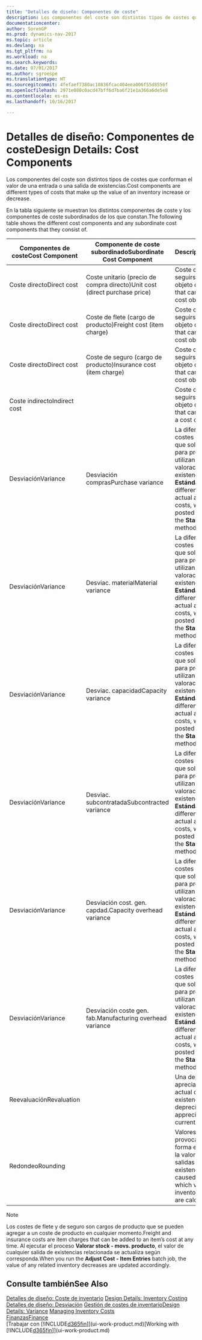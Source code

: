 ```yaml
---
title: "Detalles de diseño: Componentes de coste"
description: Los componentes del coste son distintos tipos de costes que conforman el valor de una entrada o una salida de existencias.
documentationcenter: 
author: SorenGP
ms.prod: dynamics-nav-2017
ms.topic: article
ms.devlang: na
ms.tgt_pltfrm: na
ms.workload: na
ms.search.keywords: 
ms.date: 07/01/2017
ms.author: sgroespe
ms.translationtype: HT
ms.sourcegitcommit: 4fefaef7380ac10836fcac404eea006f55d8556f
ms.openlocfilehash: 2971e080c0acd47bff6d7ba6f21e1a366a6de5e8
ms.contentlocale: es-es
ms.lasthandoff: 10/16/2017

---
```

# <a name="design-details-cost-components"></a><span data-ttu-id="5e6c9-103">Detalles de diseño: Componentes de coste</span><span class="sxs-lookup"><span data-stu-id="5e6c9-103">Design Details: Cost Components</span></span>
<span data-ttu-id="5e6c9-104">Los componentes del coste son distintos tipos de costes que conforman el valor de una entrada o una salida de existencias.</span><span class="sxs-lookup"><span data-stu-id="5e6c9-104">Cost components are different types of costs that make up the value of an inventory increase or decrease.</span></span>  

 <span data-ttu-id="5e6c9-105">En la tabla siguiente se muestran los distintos componentes de coste y los componentes de coste subordinados de los que constan.</span><span class="sxs-lookup"><span data-stu-id="5e6c9-105">The following table shows the different cost components and any subordinate cost components that they consist of.</span></span>  

|<span data-ttu-id="5e6c9-106">Componentes de coste</span><span class="sxs-lookup"><span data-stu-id="5e6c9-106">Cost Component</span></span>|<span data-ttu-id="5e6c9-107">Componente de coste subordinado</span><span class="sxs-lookup"><span data-stu-id="5e6c9-107">Subordinate Cost Component</span></span>|<span data-ttu-id="5e6c9-108">Description</span><span class="sxs-lookup"><span data-stu-id="5e6c9-108">Description</span></span>|  
|--------------------|--------------------------------|---------------------------------------|  
|<span data-ttu-id="5e6c9-109">Coste directo</span><span class="sxs-lookup"><span data-stu-id="5e6c9-109">Direct cost</span></span>|<span data-ttu-id="5e6c9-110">Coste unitario (precio de compra directo)</span><span class="sxs-lookup"><span data-stu-id="5e6c9-110">Unit cost (direct purchase price)</span></span>|<span data-ttu-id="5e6c9-111">Coste que puede seguirse hasta un objeto de coste.</span><span class="sxs-lookup"><span data-stu-id="5e6c9-111">Cost that can be traced to a cost object.</span></span>|  
|<span data-ttu-id="5e6c9-112">Coste directo</span><span class="sxs-lookup"><span data-stu-id="5e6c9-112">Direct cost</span></span>|<span data-ttu-id="5e6c9-113">Coste de flete (cargo de producto)</span><span class="sxs-lookup"><span data-stu-id="5e6c9-113">Freight cost (item charge)</span></span>|<span data-ttu-id="5e6c9-114">Coste que puede seguirse hasta un objeto de coste.</span><span class="sxs-lookup"><span data-stu-id="5e6c9-114">Cost that can be traced to a cost object.</span></span>|  
|<span data-ttu-id="5e6c9-115">Coste directo</span><span class="sxs-lookup"><span data-stu-id="5e6c9-115">Direct cost</span></span>|<span data-ttu-id="5e6c9-116">Coste de seguro (cargo de producto)</span><span class="sxs-lookup"><span data-stu-id="5e6c9-116">Insurance cost (item charge)</span></span>|<span data-ttu-id="5e6c9-117">Coste que puede seguirse hasta un objeto de coste.</span><span class="sxs-lookup"><span data-stu-id="5e6c9-117">Cost that can be traced to a cost object.</span></span>|  
|<span data-ttu-id="5e6c9-118">Coste indirecto</span><span class="sxs-lookup"><span data-stu-id="5e6c9-118">Indirect cost</span></span>||<span data-ttu-id="5e6c9-119">Coste que no puede seguirse hasta un objeto de coste.</span><span class="sxs-lookup"><span data-stu-id="5e6c9-119">Cost that cannot be traced to a cost object.</span></span>|  
|<span data-ttu-id="5e6c9-120">Desviación</span><span class="sxs-lookup"><span data-stu-id="5e6c9-120">Variance</span></span>|<span data-ttu-id="5e6c9-121">Desviación compras</span><span class="sxs-lookup"><span data-stu-id="5e6c9-121">Purchase variance</span></span>|<span data-ttu-id="5e6c9-122">La diferencia entre los costes estándar y real, que solo se registra para productos que utilizan el método de valoración de existencias **Estándar**.</span><span class="sxs-lookup"><span data-stu-id="5e6c9-122">The difference between actual and standard costs, which is only posted for items using the **Standard** costing method.</span></span>|  
|<span data-ttu-id="5e6c9-123">Desviación</span><span class="sxs-lookup"><span data-stu-id="5e6c9-123">Variance</span></span>|<span data-ttu-id="5e6c9-124">Desviac. material</span><span class="sxs-lookup"><span data-stu-id="5e6c9-124">Material variance</span></span>|<span data-ttu-id="5e6c9-125">La diferencia entre los costes estándar y real, que solo se registra para productos que utilizan el método de valoración de existencias **Estándar**.</span><span class="sxs-lookup"><span data-stu-id="5e6c9-125">The difference between actual and standard costs, which is only posted for items using the **Standard** costing method.</span></span>|  
|<span data-ttu-id="5e6c9-126">Desviación</span><span class="sxs-lookup"><span data-stu-id="5e6c9-126">Variance</span></span>|<span data-ttu-id="5e6c9-127">Desviac. capacidad</span><span class="sxs-lookup"><span data-stu-id="5e6c9-127">Capacity variance</span></span>|<span data-ttu-id="5e6c9-128">La diferencia entre los costes estándar y real, que solo se registra para productos que utilizan el método de valoración de existencias **Estándar**.</span><span class="sxs-lookup"><span data-stu-id="5e6c9-128">The difference between actual and standard costs, which is only posted for items using the **Standard** costing method.</span></span>|  
|<span data-ttu-id="5e6c9-129">Desviación</span><span class="sxs-lookup"><span data-stu-id="5e6c9-129">Variance</span></span>|<span data-ttu-id="5e6c9-130">Desviac. subcontratada</span><span class="sxs-lookup"><span data-stu-id="5e6c9-130">Subcontracted variance</span></span>|<span data-ttu-id="5e6c9-131">La diferencia entre los costes estándar y real, que solo se registra para productos que utilizan el método de valoración de existencias **Estándar**.</span><span class="sxs-lookup"><span data-stu-id="5e6c9-131">The difference between actual and standard costs, which is only posted for items using the **Standard** costing method.</span></span>|  
|<span data-ttu-id="5e6c9-132">Desviación</span><span class="sxs-lookup"><span data-stu-id="5e6c9-132">Variance</span></span>|<span data-ttu-id="5e6c9-133">Desviación cost. gen. capdad.</span><span class="sxs-lookup"><span data-stu-id="5e6c9-133">Capacity overhead variance</span></span>|<span data-ttu-id="5e6c9-134">La diferencia entre los costes estándar y real, que solo se registra para productos que utilizan el método de valoración de existencias **Estándar**.</span><span class="sxs-lookup"><span data-stu-id="5e6c9-134">The difference between actual and standard costs, which is only posted for items using the **Standard** costing method.</span></span>|  
|<span data-ttu-id="5e6c9-135">Desviación</span><span class="sxs-lookup"><span data-stu-id="5e6c9-135">Variance</span></span>|<span data-ttu-id="5e6c9-136">Desviación coste gen. fab.</span><span class="sxs-lookup"><span data-stu-id="5e6c9-136">Manufacturing overhead variance</span></span>|<span data-ttu-id="5e6c9-137">La diferencia entre los costes estándar y real, que solo se registra para productos que utilizan el método de valoración de existencias **Estándar**.</span><span class="sxs-lookup"><span data-stu-id="5e6c9-137">The difference between actual and standard costs, which is only posted for items using the **Standard** costing method.</span></span>|  
|<span data-ttu-id="5e6c9-138">Reevaluación</span><span class="sxs-lookup"><span data-stu-id="5e6c9-138">Revaluation</span></span>||<span data-ttu-id="5e6c9-139">Una depreciación o apreciación del valor actual de las existencias.</span><span class="sxs-lookup"><span data-stu-id="5e6c9-139">A depreciation or appreciation of the current inventory value.</span></span>|  
|<span data-ttu-id="5e6c9-140">Redondeo</span><span class="sxs-lookup"><span data-stu-id="5e6c9-140">Rounding</span></span>||<span data-ttu-id="5e6c9-141">Valores residuales provocados por la forma en que se calcula la valoración de las salidas de existencias.</span><span class="sxs-lookup"><span data-stu-id="5e6c9-141">Residuals caused by the way in which valuation of inventory decreases are calculated.</span></span>|  

> [!NOTE]  
>  <span data-ttu-id="5e6c9-142">Los costes de flete y de seguro son cargos de producto que se pueden agregar a un coste de producto en cualquier momento.</span><span class="sxs-lookup"><span data-stu-id="5e6c9-142">Freight and insurance costs are item charges that can be added to an item’s cost at any time.</span></span> <span data-ttu-id="5e6c9-143">Al ejecutar el proceso **Valorar stock - movs. producto**, el valor de cualquier salida de existencias relacionada se actualiza según corresponda.</span><span class="sxs-lookup"><span data-stu-id="5e6c9-143">When you run the **Adjust Cost - Item Entries** batch job, the value of any related inventory decreases are updated accordingly.</span></span>  

## <a name="see-also"></a><span data-ttu-id="5e6c9-144">Consulte también</span><span class="sxs-lookup"><span data-stu-id="5e6c9-144">See Also</span></span>  
 <span data-ttu-id="5e6c9-145">[Detalles de diseño: Coste de inventario](design-details-inventory-costing.md) </span><span class="sxs-lookup"><span data-stu-id="5e6c9-145">[Design Details: Inventory Costing](design-details-inventory-costing.md) </span></span>  
 <span data-ttu-id="5e6c9-146">[Detalles de diseño: Desviación](design-details-variance.md) [Gestión de costes de inventario](finance-manage-inventory-costs.md)</span><span class="sxs-lookup"><span data-stu-id="5e6c9-146">[Design Details: Variance](design-details-variance.md) [Managing Inventory Costs](finance-manage-inventory-costs.md)</span></span>  
 [<span data-ttu-id="5e6c9-147">Finanzas</span><span class="sxs-lookup"><span data-stu-id="5e6c9-147">Finance</span></span>](finance.md)  
 <span data-ttu-id="5e6c9-148">[Trabajar con [!INCLUDE[d365fin](includes/d365fin_md.md)]](ui-work-product.md)</span><span class="sxs-lookup"><span data-stu-id="5e6c9-148">[Working with [!INCLUDE[d365fin](includes/d365fin_md.md)]](ui-work-product.md)</span></span>  

